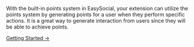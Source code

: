 With the built-in points system in EasySocial, your extension can utilize the points system by generating points for a user when they perform specific actions. It is a great way to generate interaction from users since they will be able to achieve points.

<a href="/developers/points/rule_file" class="btn btn-primary">Getting Started &rarr;</a>